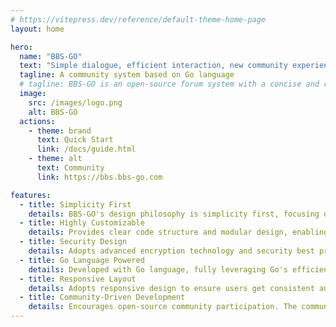 ```yaml
---
# https://vitepress.dev/reference/default-theme-home-page
layout: home

hero:
  name: "BBS-GO"
  text: "Simple dialogue, efficient interaction, new community experience!"
  tagline: A community system based on Go language
  # tagline: BBS-GO is an open-source forum system with a concise and responsive layout, primarily developed in Go language. It aims to provide an efficient and user-friendly online community communication platform, focusing on clean design and excellent user experience. Powered by Go language, it ensures high performance and stability while providing a clean code structure for easy secondary development and customization.
  image:
    src: /images/logo.png
    alt: BBS-GO
  actions:
    - theme: brand
      text: Quick Start
      link: /docs/guide.html
    - theme: alt
      text: Community
      link: https://bbs.bbs-go.com

features:
  - title: Simplicity First
    details: BBS-GO's design philosophy is simplicity first, focusing on removing redundancy and unnecessary complexity to provide a clear and intuitive user interface and smooth operating experience.
  - title: Highly Customizable
    details: Provides clear code structure and modular design, enabling users to easily perform secondary development and customization to meet the needs of different user groups.
  - title: Security Design
    details: Adopts advanced encryption technology and security best practices to protect user data and privacy. Regularly updated to address the latest network security threats, ensuring community safety and stability.
  - title: Go Language Powered
    details: Developed with Go language, fully leveraging Go's efficient concurrency model, simple and readable syntax, and fast compilation speed to provide high-performance and stable systems.
  - title: Responsive Layout
    details: Adopts responsive design to ensure users get consistent and friendly interface display whether accessing from desktop, tablet, or mobile devices, improving cross-platform accessibility.
  - title: Community-Driven Development
    details: Encourages open-source community participation. The community-driven model promotes rapid iteration and improvement of software, providing users with a platform to share experiences, seek help, and contribute, enhancing project vitality and diversity.
---
```


<Features />
